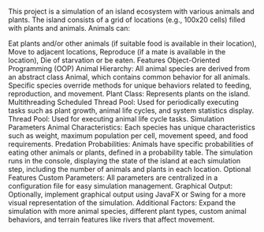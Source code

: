 This project is a simulation of an island ecosystem with various animals and plants. The island consists of a grid of locations (e.g., 100x20 cells) filled with plants and animals. Animals can:

Eat plants and/or other animals (if suitable food is available in their location),
Move to adjacent locations,
Reproduce (if a mate is available in the location),
Die of starvation or be eaten.
Features
Object-Oriented Programming (OOP)
Animal Hierarchy: All animal species are derived from an abstract class Animal, which contains common behavior for all animals. Specific species override methods for unique behaviors related to feeding, reproduction, and movement.
Plant Class: Represents plants on the island.
Multithreading
Scheduled Thread Pool: Used for periodically executing tasks such as plant growth, animal life cycles, and system statistics display.
Thread Pool: Used for executing animal life cycle tasks.
Simulation Parameters
Animal Characteristics: Each species has unique characteristics such as weight, maximum population per cell, movement speed, and food requirements.
Predation Probabilities: Animals have specific probabilities of eating other animals or plants, defined in a probability table.
The simulation runs in the console, displaying the state of the island at each simulation step, including the number of animals and plants in each location.
Optional Features
Custom Parameters: All parameters are centralized in a configuration file for easy simulation management.
Graphical Output: Optionally, implement graphical output using JavaFX or Swing for a more visual representation of the simulation.
Additional Factors: Expand the simulation with more animal species, different plant types, custom animal behaviors, and terrain features like rivers that affect movement.
